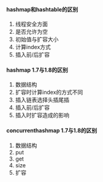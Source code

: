 #### hashmap和hashtable的区别

1. 线程安全方面
2. 是否允许为空
3. 初始值与扩容大小
4. 计算index方式
5. 插入前/后扩容

#### hashmap 1.7与1.8的区别

1. 数据结构
2. 扩容时计算index的方式不同
3. 插入链表选择头插尾插
4. 插入前/后扩容
5. 插入时扩容造成的影响

#### concurrenthashmap 1.7与1.8的区别

1. 数据结构
2. put
3. get
4. size
5. 扩容



